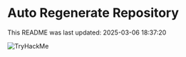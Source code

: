 # Auto Regenerate Repository

This README was last updated: 2025-03-06 18:37:20

 ![TryHackMe](https://tryhackme.com/badge/533634)
